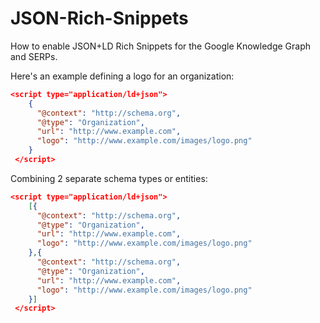 # JSON-Rich-Snippets
How to enable JSON+LD Rich Snippets for the Google Knowledge Graph and SERPs.

Here's an example defining a logo for an organization:

```json
<script type="application/ld+json">
    {
      "@context": "http://schema.org",
      "@type": "Organization",
      "url": "http://www.example.com",
      "logo": "http://www.example.com/images/logo.png"
    }
 </script>
 ```
Combining 2 separate schema types or entities:

```json
<script type="application/ld+json">
    [{
      "@context": "http://schema.org",
      "@type": "Organization",
      "url": "http://www.example.com",
      "logo": "http://www.example.com/images/logo.png"
    },{
      "@context": "http://schema.org",
      "@type": "Organization",
      "url": "http://www.example.com",
      "logo": "http://www.example.com/images/logo.png"
    }]
 </script>
 ```
